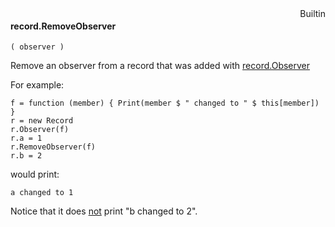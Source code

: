 <div style="float:right"><span class="builtin">Builtin</span></div>

#### record.RemoveObserver

``` suneido
( observer )
```

Remove an observer from a record that was added with [record.Observer](<record.Observer.md>)

For example:

``` suneido
f = function (member) { Print(member $ " changed to " $ this[member]) }
r = new Record
r.Observer(f)
r.a = 1
r.RemoveObserver(f)
r.b = 2
```

would print:

``` suneido
a changed to 1
```

Notice that it does <u>not</u> print "b changed to 2".